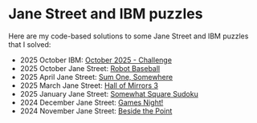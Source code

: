 # Jane Street and IBM puzzles

Here are my code-based solutions to some Jane Street and IBM puzzles that I solved:
* 2025 October IBM: [October 2025 - Challenge](https://research.ibm.com/haifa/ponderthis/challenges/October2025.html)
* 2025 October Jane Street: [Robot Baseball](https://www.janestreet.com/puzzles/robot-baseball-index/)
* 2025 April Jane Street: [Sum One, Somewhere](https://www.janestreet.com/puzzles/sum-one-somewhere-index/)
* 2025 March Jane Street: [Hall of Mirrors 3](https://www.janestreet.com/puzzles/hall-of-mirrors-3-index/)
* 2025 January Jane Street: [Somewhat Square Sudoku](https://www.janestreet.com/puzzles/somewhat-square-sudoku-index/)
* 2024 December Jane Street: [Games Night!](https://www.janestreet.com/puzzles/games-night-index/)
* 2024 November Jane Street: [Beside the Point](https://www.janestreet.com/puzzles/beside-the-point-index/)
